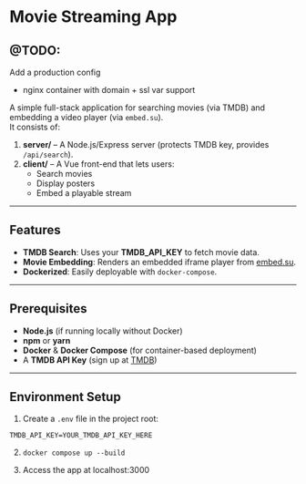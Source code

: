 # Movie Streaming App

## @TODO:

Add a production config
- nginx container with domain + ssl var support

A simple full-stack application for searching movies (via TMDB) and embedding a video player (via `embed.su`).  
It consists of:

1. **server/** – A Node.js/Express server (protects TMDB key, provides `/api/search`).  
2. **client/** – A Vue front-end that lets users:
   - Search movies
   - Display posters
   - Embed a playable stream

---

## Features

- **TMDB Search**: Uses your **TMDB_API_KEY** to fetch movie data.
- **Movie Embedding**: Renders an embedded iframe player from [embed.su](https://embed.su).
- **Dockerized**: Easily deployable with `docker-compose`.

---

## Prerequisites

- **Node.js** (if running locally without Docker)
- **npm** or **yarn**
- **Docker** & **Docker Compose** (for container-based deployment)
- A **TMDB API Key** (sign up at [TMDB](https://www.themoviedb.org/))

---

## Environment Setup

1. Create a `.env` file in the project root:

`TMDB_API_KEY=YOUR_TMDB_API_KEY_HERE`

2. `docker compose up --build`

3. Access the app at localhost:3000
